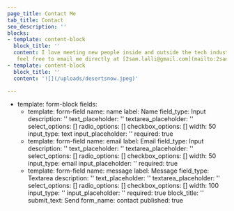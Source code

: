 ```yaml
---
page_title: Contact Me
tab_title: Contact
seo_description: ''
blocks:
- template: content-block
  block_title: ''
  content: I love meeting new people inside and outside the tech industry! 
   feel free to email me directly at [2sam.lalli@gmail.com](mailto:2sam.lalli@gmail.com).
- template: content-block
  block_title: ''
  content: '![](/uploads/desertsnow.jpeg)'

---
```


- template: form-block
  fields:
  - template: form-field
    name: name
    label: Name
    field_type: Input
    description: ''
    text_placeholder: ''
    textarea_placeholder: ''
    select_options: []
    radio_options: []
    checkbox_options: []
    width: 50
    input_type: text
    input_placeholder: ''
    required: true
  - template: form-field
    name: email
    label: Email
    field_type: Input
    description: ''
    text_placeholder: ''
    textarea_placeholder: ''
    select_options: []
    radio_options: []
    checkbox_options: []
    width: 50
    input_type: email
    input_placeholder: ''
    required: true
  - template: form-field
    name: message
    label: Message
    field_type: Textarea
    description: ''
    text_placeholder: ''
    textarea_placeholder: ''
    select_options: []
    radio_options: []
    checkbox_options: []
    width: 100
    input_type: ''
    input_placeholder: ''
    required: true
  block_title: ''
  submit_text: Send
  form_name: contact
published: true

